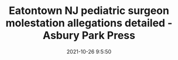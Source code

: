 ---
"title": "Eatontown NJ pediatric surgeon molestation allegations detailed - Asbury Park Press"
"date": "2021-10-26 9:5:50"
"feed_name": "GOOGLENEWSINDUSTRIAL"
"feed_website": "https://news.google.com/search?q=industrial%2Bincident&hl=en-US&gl=US&ceid=US:en"
"feed_rss": "https://news.google.com/rss/search?q=industrial%2Bincident&hl=en-US&gl=US&ceid=US:en"
"link": "https://www.app.com/story/news/local/courts/2021/10/26/eatontown-pediatric-surgeon-molestation-allegations-detailed/8544518002/"
"source": "{'href': 'https://www.app.com', 'title': 'Asbury Park Press'}"
"file": "_posts/2021-1-1-f6c75a751e3fda79e1784e54f550b13552efe56e.md"
"accident": "0"
"drilling": "0"
"dead": "0"
"injured": "0"
"arrested": "0"
"place": "unknown place"
"where": "unknown site"
"causes": "unknown"
"place_uri": "unknown place"
---